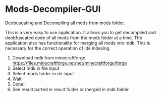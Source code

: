 # Mods-Decompiler-GUI
Deobuscating and Decompiling all mods from mods folder.

This is a very easy to use application. It allows you to get decompiled and deobfuscated code of all mods from the mods folder at a time.
The application also has functionality for merging all mods into mdk. This is necessary for the correct operation of ide indexing.

1. Download mdk from minecraftforge https://files.minecraftforge.net/net/minecraftforge/forge
2. Select mdk in file input
3. Select mods folder in dir input
4. Wait
5. Done!
6. See result parted in result folder or merged in mdk folder.
